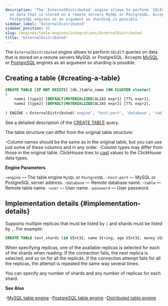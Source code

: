 ```yaml
---
description: 'The `ExternalDistributed` engine allows to perform `SELECT` queries
  on data that is stored on a remote servers MySQL or PostgreSQL. Accepts MySQL or
  PostgreSQL engines as an argument so sharding is possible.'
sidebar_label: 'ExternalDistributed'
sidebar_position: 55
slug: /engines/table-engines/integrations/ExternalDistributed
title: 'ExternalDistributed'
---
```


The `ExternalDistributed` engine allows to perform `SELECT` queries on data that is stored on a remote servers MySQL or PostgreSQL. Accepts [MySQL](../../../engines/table-engines/integrations/mysql.md) or [PostgreSQL](../../../engines/table-engines/integrations/postgresql.md) engines as an argument so sharding is possible.

## Creating a table {#creating-a-table}

```sql
CREATE TABLE [IF NOT EXISTS] [db.]table_name [ON CLUSTER cluster]
(
    name1 [type1] [DEFAULT|MATERIALIZED|ALIAS expr1] [TTL expr1],
    name2 [type2] [DEFAULT|MATERIALIZED|ALIAS expr2] [TTL expr2],
    ...
) ENGINE = ExternalDistributed('engine', 'host:port', 'database', 'table', 'user', 'password');
```

See a detailed description of the [CREATE TABLE](/sql-reference/statements/create/table) query.

The table structure can differ from the original table structure:

-Column names should be the same as in the original table, but you can use just some of these columns and in any order.
-Column types may differ from those in the original table. ClickHouse tries to [cast](/sql-reference/functions/type-conversion-functions#cast) values to the ClickHouse data types.

**Engine Parameters**

-`engine` — The table engine `MySQL` or `PostgreSQL`.
-`host:port` — MySQL or PostgreSQL server address.
-`database` — Remote database name.
-`table` — Remote table name.
-`user` — User name.
-`password` — User password.

## Implementation details {#implementation-details}

Supports multiple replicas that must be listed by `|` and shards must be listed by `,`. For example:

```sql
CREATE TABLE test_shards (id UInt32, name String, age UInt32, money UInt32) ENGINE = ExternalDistributed('MySQL', `mysql{1|2}:3306,mysql{3|4}:3306`, 'clickhouse', 'test_replicas', 'root', 'clickhouse');
```

When specifying replicas, one of the available replicas is selected for each of the shards when reading. If the connection fails, the next replica is selected, and so on for all the replicas. If the connection attempt fails for all the replicas, the attempt is repeated the same way several times.

You can specify any number of shards and any number of replicas for each shard.

**See Also**

-[MySQL table engine](../../../engines/table-engines/integrations/mysql.md)
-[PostgreSQL table engine](../../../engines/table-engines/integrations/postgresql.md)
-[Distributed table engine](../../../engines/table-engines/special/distributed.md)
